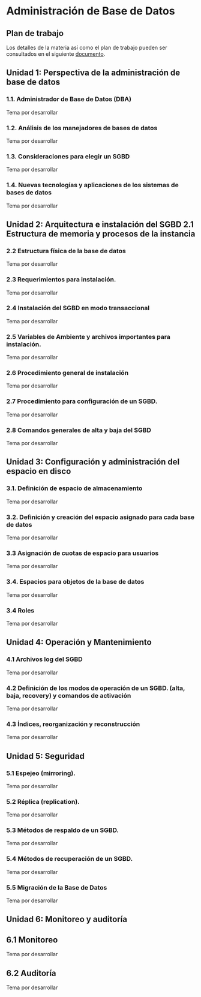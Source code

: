 # Administración de Base de Datos

## Plan de trabajo

Los detalles de la materia así como el plan de trabajo pueden ser consultados en el siguiente [documento](https://www.delicias.tecnm.mx/doc/Oferta_Educativa/Sistemas/6Semestre/AdministracionDeBaseDeDatos.pdf).

## Unidad 1: Perspectiva de la administración de base de datos

### 1.1. Administrador de Base de Datos (DBA)

Tema por desarrollar

### 1.2. Análisis de los manejadores de bases de datos

Tema por desarrollar

### 1.3. Consideraciones para elegir un SGBD

Tema por desarrollar

### 1.4. Nuevas tecnologías y aplicaciones de los sistemas de bases de datos

Tema por desarrollar

## Unidad 2: Arquitectura e instalación del SGBD 2.1 Estructura de memoria y procesos de la instancia

### 2.2 Estructura física de la base de datos

Tema por desarrollar

### 2.3 Requerimientos para instalación.

Tema por desarrollar

### 2.4 Instalación del SGBD en modo transaccional

Tema por desarrollar

### 2.5 Variables de Ambiente y archivos importantes para instalación.

Tema por desarrollar

### 2.6 Procedimiento general de instalación

Tema por desarrollar

### 2.7 Procedimiento para configuración de un SGBD.

Tema por desarrollar

### 2.8 Comandos generales de alta y baja del SGBD

Tema por desarrollar

## Unidad 3: Configuración y administración del espacio en disco

### 3.1. Definición de espacio de almacenamiento

Tema por desarrollar

### 3.2. Definición y creación del espacio asignado para cada base de datos

Tema por desarrollar

### 3.3 Asignación de cuotas de espacio para usuarios

Tema por desarrollar

### 3.4. Espacios para objetos de la base de datos

Tema por desarrollar

### 3.4 Roles

Tema por desarrollar

## Unidad 4: Operación y Mantenimiento

### 4.1 Archivos log del SGBD

Tema por desarrollar

### 4.2 Definición de los modos de operación de un SGBD. (alta, baja, recovery) y comandos de activación

Tema por desarrollar

### 4.3 Índices, reorganización y reconstrucción

Tema por desarrollar

## Unidad 5: Seguridad

### 5.1 Espejeo (mirroring).

Tema por desarrollar

### 5.2 Réplica (replication).

Tema por desarrollar

### 5.3 Métodos de respaldo de un SGBD.

Tema por desarrollar

### 5.4 Métodos de recuperación de un SGBD.

Tema por desarrollar

### 5.5 Migración de la Base de Datos

Tema por desarrollar

## Unidad 6: Monitoreo y auditoría

## 6.1 Monitoreo

Tema por desarrollar

## 6.2 Auditoría

Tema por desarrollar
